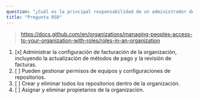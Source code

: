 ```yaml
---
question: "¿Cuál es la principal responsabilidad de un administrador de facturación en una organización de GitHub?"
title: "Pregunta 050"
---
```


> https://docs.github.com/en/organizations/managing-peoples-access-to-your-organization-with-roles/roles-in-an-organization
1. [x] Administrar la configuración de facturación de la organización, incluyendo la actualización de métodos de pago y la revisión de facturas.
1. [ ] Pueden gestionar permisos de equipos y configuraciones de repositorios.
1. [ ] Crear y eliminar todos los repositorios dentro de la organización.
1. [ ] Asignar y eliminar propietarios de la organización.
